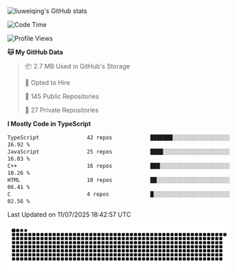 ![liuweiqing's GitHub stats](https://github-readme-stats.vercel.app/api?username=14790897&show_icons=true&locale=cn&include_all_commits=true&count_private=true)

<!--START_SECTION:waka-->
![Code Time](http://img.shields.io/badge/Code%20Time-2%2C315%20hrs%2046%20mins-blue)

![Profile Views](http://img.shields.io/badge/Profile%20Views-9-blue)

**🐱 My GitHub Data** 

> 📦 2.7 MB Used in GitHub's Storage 
 > 
> 💼 Opted to Hire
 > 
> 📜 145 Public Repositories 
 > 
> 🔑 27 Private Repositories 
 > 
**I Mostly Code in TypeScript** 

```text
TypeScript               42 repos            ███████░░░░░░░░░░░░░░░░░░   26.92 % 
JavaScript               25 repos            ████░░░░░░░░░░░░░░░░░░░░░   16.03 % 
C++                      16 repos            ███░░░░░░░░░░░░░░░░░░░░░░   10.26 % 
HTML                     10 repos            ██░░░░░░░░░░░░░░░░░░░░░░░   06.41 % 
C                        4 repos             █░░░░░░░░░░░░░░░░░░░░░░░░   02.56 % 
```




 Last Updated on 11/07/2025 18:42:57 UTC
<!--END_SECTION:waka-->

<picture>
  <source media="(prefers-color-scheme: dark)" srcset="https://raw.githubusercontent.com/14790897/14790897/output/github-contribution-grid-snake-dark.svg" />
  <source media="(prefers-color-scheme: light)" srcset="https://raw.githubusercontent.com/14790897/14790897/output/github-contribution-grid-snake.svg" />
  <img alt="github-snake" src="https://raw.githubusercontent.com/14790897/14790897/output/github-contribution-grid-snake.svg" />
</picture>
